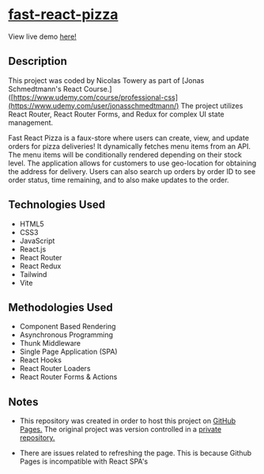# [fast-react-pizza](https://nicolastowery.github.io/fast-react-pizza/)
View live demo [here!](https://nicolastowery.github.io/fast-react-pizza/)

## Description

This project was coded by Nicolas Towery as part of [Jonas Schmedtmann's React Course.]([https://www.udemy.com/course/professional-css](https://www.udemy.com/user/jonasschmedtmann/) The project utilizes React Router, React Router Forms, and Redux for complex UI state management.

Fast React Pizza is a faux-store where users can create, view, and update orders for pizza deliveries! It dynamically fetches menu items from an API. The menu items will be conditionally rendered depending on their stock level. The application allows for customers to use geo-location for obtaining the address for delivery. Users can also search up orders by order ID to see order status, time remaining, and to also make updates to the order.

## Technologies Used

- HTML5
- CSS3
- JavaScript
- React.js
- React Router
- React Redux
- Tailwind
- Vite

## Methodologies Used

- Component Based Rendering
- Asynchronous Programming
- Thunk Middleware
- Single Page Application (SPA)
- React Hooks
- React Router Loaders
- React Router Forms & Actions

## Notes

- This repository was created in order to host this project on [GitHub Pages.](https://nicolastowery.github.io/fast-react-pizza/) The original project was version controlled in a [private repository.](https://github.com/nicolastowery/udemy-react-course)

- There are issues related to refreshing the page. This is because Github Pages is incompatible with React SPA's
